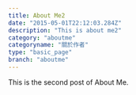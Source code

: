 ```yaml
---
title: About Me2
date: "2015-05-01T22:12:03.284Z"
description: "This is about me2"
category: "aboutme"
categoryname: "關於作者"
type: "basic_page"
branch: "aboutme"
---
```


This is the second post of About Me.
